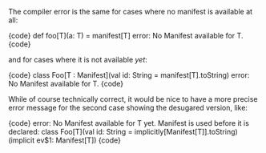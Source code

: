 The compiler error is the same for cases where no manifest is available at all: 

{code}
def foo[T](a: T) = manifest[T]
error: No Manifest available for T.
{code}

and for cases where it is not available _yet_:

{code}
class Foo[T : Manifest](val id: String = manifest[T].toString)
error: No Manifest available for T.
{code}

While of course technically correct, it would be nice to have a more precise error message for the second case showing the desugared version, like:

{code}
error: No Manifest available for T yet. Manifest is used before it is declared:
class Foo[T](val id: String = implicitly[Manifest[T]].toString)(implicit ev$1: Manifest[T])
{code}



